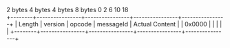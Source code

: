 2 bytes  4 bytes          4 bytes          8 bytes
0        2                6                10               18               
+--------+----------------+----------------+----------------+----------------+
| Length | version        | opcode         | messageId      | Actual Content |
| 0x0000 |                |                |                |                |
+--------+----------------+----------------+----------------+----------------+